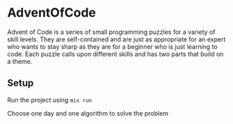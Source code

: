 # AdventOfCode
Advent of Code is a series of small programming puzzles for a variety of
skill levels. They are self-contained and are just as appropriate for an
expert who wants to stay sharp as they are for a beginner who is just
learning to code. Each puzzle calls upon different skills and has two
parts that build on a theme.



## Setup
  Run the project using 
  `mix run`

  Choose one day and one algorithm to solve the problem

